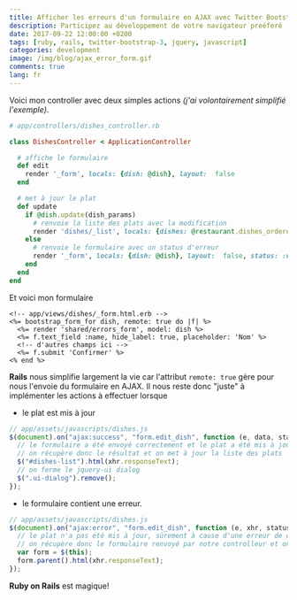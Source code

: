 ```yaml
---
title: Afficher les erreurs d'un formulaire en AJAX avec Twitter Bootstrap et Rails
description: Participez au développement de votre navigateur preéferé
date: 2017-09-22 12:00:00 +0200
tags: [ruby, rails, twitter-bootstrap-3, jquery, javascript]
categories: development
image: /img/blog/ajax_error_form.gif
comments: true
lang: fr
---
```


Voici mon controller avec deux simples actions _(j'ai volontairement simplifié l'exemple)_.

```ruby
# app/controllers/dishes_controller.rb

class DishesController < ApplicationController

  # affiche le formulaire
  def edit
    render '_form', locals: {dish: @dish}, layout:  false
  end

  # met à jour le plat
  def update
    if @dish.update(dish_params)
      # renvoie la liste des plats avec la modification
      render 'dishes/_list', locals: {dishes: @restaurant.dishes_ordered}, layout: false
    else
      # renvoie le formulaire avec un status d'erreur
      render '_form', locals: {dish: @dish}, layout:  false, status: :unprocessable_entity
    end
  end
end
```

Et voici mon formulaire

```erb
<!-- app/views/dishes/_form.html.erb -->
<%= bootstrap_form_for dish, remote: true do |f| %>
  <%= render 'shared/errors_form', model: dish %>
  <%= f.text_field :name, hide_label: true, placeholder: 'Nom' %>
  <!-- d'autres champs ici -->
  <%= f.submit 'Confirmer' %>
<% end %>
```

**Rails** nous simplifie largement la vie car l'attribut `remote: true` gère pour nous l'envoie du formulaire en AJAX. Il nous reste donc "juste" à implémenter les actions à effectuer lorsque

- le plat est mis à jour

```javascript
// app/assets/javascripts/dishes.js
$(document).on("ajax:success", "form.edit_dish", function (e, data, status, xhr) {
  // le formulaire a été envoyé correctement et le plat a été mis à jour
  // on récupère donc le résultat et on met à jour la liste des plats
  $("#dishes-list").html(xhr.responseText);
  // on ferme le jquery-ui dialog
  $(".ui-dialog").remove();
});
```

- le formulaire contient une erreur.

```javascript
// app/assets/javascripts/dishes.js
$(document).on("ajax:error", "form.edit_dish", function (e, xhr, status, error) {
  // le plat n'a pas été mis à jour, sûrement à cause d'une erreur de donnée,
  // on récupère donc le formulaire renvoyé par notre controlleur et on écrase l'ancien
  var form = $(this);
  form.parent().html(xhr.responseText);
});
```

**Ruby on Rails** est magique!
